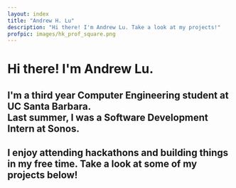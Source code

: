 ```yaml
---
layout: index
title: "Andrew H. Lu"
description: "Hi there! I'm Andrew Lu. Take a look at my projects!"
profpic: images/hk_prof_square.png
---
```


# Hi there! I'm Andrew Lu.

## I'm a third year Computer Engineering student at UC Santa Barbara.<br>Last summer, I was a Software Development Intern at Sonos.

## I enjoy attending hackathons and building things in my free time. Take a look at some of my projects below!